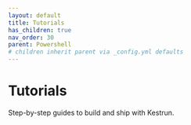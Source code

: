 ```yaml
---
layout: default
title: Tutorials
has_children: true
nav_order: 30
parent: Powershell
# children inherit parent via _config.yml defaults
---
```


# Tutorials

Step-by-step guides to build and ship with Kestrun.

